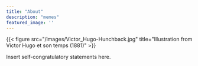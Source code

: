```yaml
---
title: "About"
description: "memes"
featured_image: ''
---
```

{{< figure src="/images/Victor_Hugo-Hunchback.jpg" title="Illustration from Victor Hugo et son temps (1881)" >}}

Insert self-congratulatory statements here.
